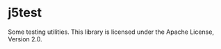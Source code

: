 j5test
======

Some testing utilities. This library is licensed under the Apache License, Version 2.0.
